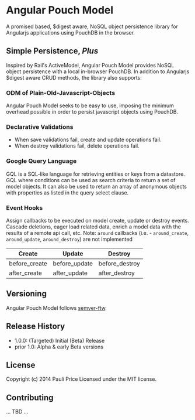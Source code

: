 # Angular Pouch Model

A promised based, $digest aware, NoSQL object persistence library for Angularjs applications using PouchDB in the browser.

## Simple Persistence, _Plus_

Inspired by Rail's ActiveModel, Angular Pouch Model provides NoSQL object persistence with a local in-browser PouchDB. In addition to Angularjs $digest aware CRUD methods, the library also supports:

### ODM of Plain-Old-Javascript-Objects

Angular Pouch Model seeks to be easy to use, imposing the minimum overhead possible in order to persist javascript objects using PouchDB.

### Declarative Validations

- When save validations fail, create and update operations fail.
- When destroy validations fail, delete operations fail.

### Google Query Language

GQL is a SQL-like language for retrieving entities or keys from a datastore.  GQL where conditions can be used as search criteria to return a set of model objects.  It can also be used to return an array of anonymous objects with properties as listed in the query select clause.

### Event Hooks

Assign callbacks to be executed on model create, update or destroy events.  Cascade deletions, eager load related data, enrich a model data with the results of a remote api call, etc.  Note: `around` callbacks (i.e. - `around_create`, `around_update`, `around_destroy`) are not implemented

| Create        | Update        | Destroy          |
| ------------- |---------------| -----------------|
| before_create | before_update | before_destroy   |
| after_create  | after_update  | after_destroy    |


## Versioning

Angular Pouch Model follows [semver-ftw](http://semver-ftw.org/). 

## Release History

- 1.0.0: (Targeted) Initial (Beta) Release
- prior 1.0: Alpha & early Beta versions

## License

Copyright (c) 2014 Pauli Price
Licensed under the MIT license.

## Contributing

... TBD ...
